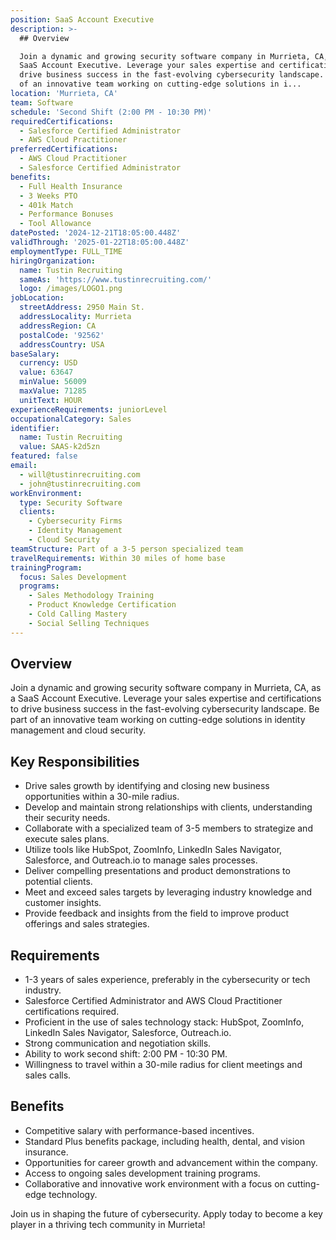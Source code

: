 ```yaml
---
position: SaaS Account Executive
description: >-
  ## Overview

  Join a dynamic and growing security software company in Murrieta, CA, as a
  SaaS Account Executive. Leverage your sales expertise and certifications to
  drive business success in the fast-evolving cybersecurity landscape. Be part
  of an innovative team working on cutting-edge solutions in i...
location: 'Murrieta, CA'
team: Software
schedule: 'Second Shift (2:00 PM - 10:30 PM)'
requiredCertifications:
  - Salesforce Certified Administrator
  - AWS Cloud Practitioner
preferredCertifications:
  - AWS Cloud Practitioner
  - Salesforce Certified Administrator
benefits:
  - Full Health Insurance
  - 3 Weeks PTO
  - 401k Match
  - Performance Bonuses
  - Tool Allowance
datePosted: '2024-12-21T18:05:00.448Z'
validThrough: '2025-01-22T18:05:00.448Z'
employmentType: FULL_TIME
hiringOrganization:
  name: Tustin Recruiting
  sameAs: 'https://www.tustinrecruiting.com/'
  logo: /images/LOGO1.png
jobLocation:
  streetAddress: 2950 Main St.
  addressLocality: Murrieta
  addressRegion: CA
  postalCode: '92562'
  addressCountry: USA
baseSalary:
  currency: USD
  value: 63647
  minValue: 56009
  maxValue: 71285
  unitText: HOUR
experienceRequirements: juniorLevel
occupationalCategory: Sales
identifier:
  name: Tustin Recruiting
  value: SAAS-k2d5zn
featured: false
email:
  - will@tustinrecruiting.com
  - john@tustinrecruiting.com
workEnvironment:
  type: Security Software
  clients:
    - Cybersecurity Firms
    - Identity Management
    - Cloud Security
teamStructure: Part of a 3-5 person specialized team
travelRequirements: Within 30 miles of home base
trainingProgram:
  focus: Sales Development
  programs:
    - Sales Methodology Training
    - Product Knowledge Certification
    - Cold Calling Mastery
    - Social Selling Techniques
---
```




## Overview
Join a dynamic and growing security software company in Murrieta, CA, as a SaaS Account Executive. Leverage your sales expertise and certifications to drive business success in the fast-evolving cybersecurity landscape. Be part of an innovative team working on cutting-edge solutions in identity management and cloud security.

## Key Responsibilities
- Drive sales growth by identifying and closing new business opportunities within a 30-mile radius.
- Develop and maintain strong relationships with clients, understanding their security needs.
- Collaborate with a specialized team of 3-5 members to strategize and execute sales plans.
- Utilize tools like HubSpot, ZoomInfo, LinkedIn Sales Navigator, Salesforce, and Outreach.io to manage sales processes.
- Deliver compelling presentations and product demonstrations to potential clients.
- Meet and exceed sales targets by leveraging industry knowledge and customer insights.
- Provide feedback and insights from the field to improve product offerings and sales strategies.

## Requirements
- 1-3 years of sales experience, preferably in the cybersecurity or tech industry.
- Salesforce Certified Administrator and AWS Cloud Practitioner certifications required.
- Proficient in the use of sales technology stack: HubSpot, ZoomInfo, LinkedIn Sales Navigator, Salesforce, Outreach.io.
- Strong communication and negotiation skills.
- Ability to work second shift: 2:00 PM - 10:30 PM.
- Willingness to travel within a 30-mile radius for client meetings and sales calls.

## Benefits
- Competitive salary with performance-based incentives.
- Standard Plus benefits package, including health, dental, and vision insurance.
- Opportunities for career growth and advancement within the company.
- Access to ongoing sales development training programs.
- Collaborative and innovative work environment with a focus on cutting-edge technology.

Join us in shaping the future of cybersecurity. Apply today to become a key player in a thriving tech community in Murrieta!
